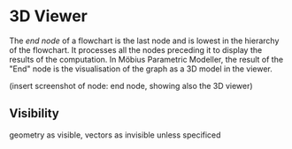# 3D Viewer

The _end node_ of a flowchart is the last node and is lowest in the hierarchy of the flowchart. It processes all the nodes preceding it to display the results of the computation. In Möbius Parametric Modeller, the result of the "End" node is the visualisation of the graph as a 3D model in the viewer.

(insert screenshot of node: end node, showing also the 3D viewer)

## Visibility

geometry as visible, vectors as invisible unless specificed
